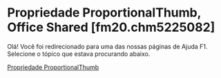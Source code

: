 
# Propriedade ProportionalThumb, Office Shared [fm20.chm5225082]

Olá! Você foi redirecionado para uma das nossas páginas de Ajuda F1. Selecione o tópico que estava procurando abaixo.

[Propriedade ProportionalThumb](http://msdn.microsoft.com/library/da2890ca-12b9-8d91-5e94-9c86492f0101%28Office.15%29.aspx)
